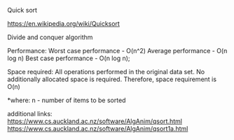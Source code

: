Quick sort

https://en.wikipedia.org/wiki/Quicksort

Divide and conquer algorithm


Performance:
  Worst case performance - O(n^2)
  Average performance - O(n log n)
  Best case performance - O(n log n);

Space required:
  All operations performed in the original data set. No additionally allocated space is required.
  Therefore, space requirement is O(n) 


*where: n - number of items to be sorted 



additional links:
https://www.cs.auckland.ac.nz/software/AlgAnim/qsort.html
https://www.cs.auckland.ac.nz/software/AlgAnim/qsort1a.html
